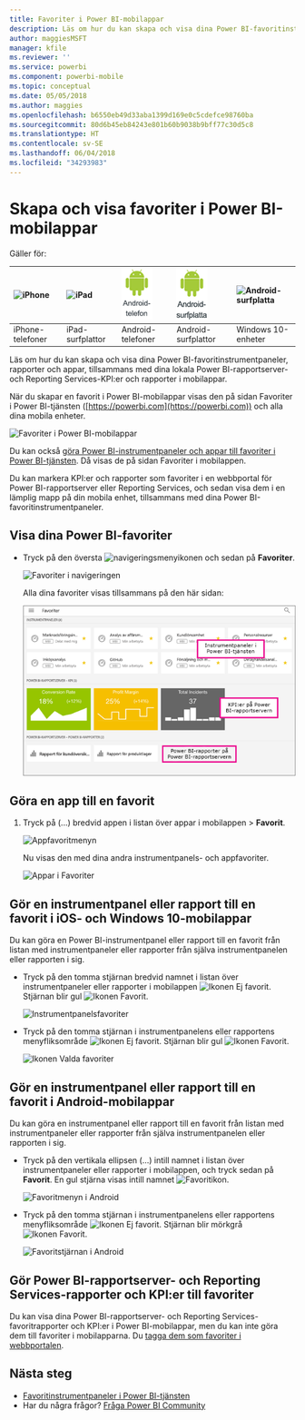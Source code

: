 ```yaml
---
title: Favoriter i Power BI-mobilappar
description: Läs om hur du kan skapa och visa dina Power BI-favoritinstrumentpaneler, rapporter och appar, plus Power BI-rapportserver- och Reporting Services-rapporter och KPI:er i mobilappar.
author: maggiesMSFT
manager: kfile
ms.reviewer: ''
ms.service: powerbi
ms.component: powerbi-mobile
ms.topic: conceptual
ms.date: 05/05/2018
ms.author: maggies
ms.openlocfilehash: b6550eb49d33aba1399d169e0c5cdefce98760ba
ms.sourcegitcommit: 80d6b45eb84243e801b60b9038b9bff77c30d5c8
ms.translationtype: HT
ms.contentlocale: sv-SE
ms.lasthandoff: 06/04/2018
ms.locfileid: "34293983"
---
```

# <a name="make-and-view-favorites-in-the-power-bi-mobile-apps"></a>Skapa och visa favoriter i Power BI-mobilappar
Gäller för:

| ![iPhone](media/mobile-apps-favorites/iphone-logo-50-px.png) | ![iPad](media/mobile-apps-favorites/ipad-logo-50-px.png) | ![Android-telefon](media/mobile-apps-favorites/android-phone-logo-50-px.png) | ![Android-surfplatta](media/mobile-apps-favorites/android-tablet-logo-50-px.png) | ![Android-surfplatta](media/mobile-apps-favorites/win-10-logo-50-px.png) |
|:--- |:--- |:--- |:--- |:--- |
| iPhone-telefoner |iPad-surfplattor |Android-telefoner |Android-surfplattor |Windows 10-enheter |

Läs om hur du kan skapa och visa dina Power BI-favoritinstrumentpaneler, rapporter och appar, tillsammans med dina lokala Power BI-rapportserver- och Reporting Services-KPI:er och rapporter i mobilappar.

När du skapar en favorit i Power BI-mobilappar visas den på sidan Favoriter i Power BI-tjänsten ([https://powerbi.com](https://powerbi.com)) och alla dina mobila enheter. 

![Favoriter i Power BI-mobilappar](media/mobile-apps-find-content-mobile-devices/power-bi-android-favorites-reports.png)


Du kan också [göra Power BI-instrumentpaneler och appar till favoriter i Power BI-tjänsten](service-dashboard-favorite.md). Då visas de på sidan Favoriter i mobilappen.

Du kan markera KPI:er och rapporter som favoriter i en webbportal för Power BI-rapportserver eller Reporting Services, och sedan visa dem i en lämplig mapp på din mobila enhet, tillsammans med dina Power BI-favoritinstrumentpaneler.

## <a name="view-your-power-bi-favorites"></a>Visa dina Power BI-favoriter
* Tryck på den översta ![navigeringsmenyikonen](media/mobile-apps-favorites/power-bi-iphone-global-nav-button.png) och sedan på **Favoriter**.
  
  ![Favoriter i navigeringen](media/mobile-apps-favorites/power-bi-ipad-faves-pbi-report-server.png)
  
  Alla dina favoriter visas tillsammans på den här sidan:
  
  ![Sidan Favoriter](media/mobile-apps-favorites/power-bi-ipad-favorites.png)

## <a name="make-an-app-a-favorite"></a>Göra en app till en favorit
1. Tryck på (...) bredvid appen i listan över appar i mobilappen > **Favorit**.
   
    ![Appfavoritmenyn](media/mobile-apps-favorites/power-bi-android-favorite-app-ellipsis.png)
   
    Nu visas den med dina andra instrumentpanels- och appfavoriter.
   
    ![Appar i Favoriter](media/mobile-apps-favorites/power-bi-android-favorite-apps.png)

## <a name="make-a-dashboard-or-report-a-favorite-in-the-ios-and-windows-10-mobile-apps"></a>Gör en instrumentpanel eller rapport till en favorit i iOS- och Windows 10-mobilappar
Du kan göra en Power BI-instrumentpanel eller rapport till en favorit från listan med instrumentpaneler eller rapporter från själva instrumentpanelen eller rapporten i sig.

* Tryck på den tomma stjärnan bredvid namnet i listan över instrumentpaneler eller rapporter i mobilappen ![Ikonen Ej favorit](media/mobile-apps-favorites/power-bi-mobile-not-favorite-icon.png). Stjärnan blir gul ![Ikonen Favorit](media/mobile-apps-favorites/power-bi-mobile-yes-favorite-icon.png).
  
    ![Instrumentpanelsfavoriter](media/mobile-apps-favorites/power-bi-mobile-make-dashboard-favorite.png)
* Tryck på den tomma stjärnan i instrumentpanelens eller rapportens menyfliksområde ![Ikonen Ej favorit](media/mobile-apps-favorites/power-bi-mobile-not-favorite-icon.png). Stjärnan blir gul ![Ikonen Favorit](media/mobile-apps-favorites/power-bi-mobile-yes-favorite-icon.png).
  
    ![Ikonen Valda favoriter](media/mobile-apps-favorites/power-bi-mobile-favorite-selected.png)

## <a name="make-a-dashboard-or-report-a-favorite-in-the-android-mobile-apps"></a>Gör en instrumentpanel eller rapport till en favorit i Android-mobilappar
Du kan göra en instrumentpanel eller rapport till en favorit från listan med instrumentpaneler eller rapporter från själva instrumentpanelen eller rapporten i sig.

* Tryck på den vertikala ellipsen (...) intill namnet i listan över instrumentpaneler eller rapporter i mobilappen, och tryck sedan på **Favorit**. En gul stjärna visas intill namnet ![Favoritikon](media/mobile-apps-favorites/power-bi-mobile-yes-favorite-icon.png).
  
    ![Favoritmenyn i Android](media/mobile-apps-favorites/power-bi-android-make-favorite.png)
* Tryck på den tomma stjärnan i instrumentpanelens eller rapportens menyfliksområde ![Ikonen Ej favorit](media/mobile-apps-favorites/power-bi-mobile-not-favorite-icon.png). Stjärnan blir mörkgrå ![Ikonen Favorit](media/mobile-apps-favorites/power-bi-android-favorite-icon.png).
  
    ![Favoritstjärnan i Android](media/mobile-apps-favorites/power-bi-android-favorite-in-dashboard.png)

## <a name="make-favorite-power-bi-report-server-and-reporting-services-reports-and-kpis"></a>Gör Power BI-rapportserver- och Reporting Services-rapporter och KPI:er till favoriter
Du kan visa dina Power BI-rapportserver- och Reporting Services-favoritrapporter och KPI:er i Power BI-mobilappar, men du kan inte göra dem till favoriter i mobilapparna. Du [tagga dem som favoriter i webbportalen](report-server/tutorial-explore-report-server-web-portal.md#tag-your-favorites). 

## <a name="next-steps"></a>Nästa steg
* [Favoritinstrumentpaneler i Power BI-tjänsten](service-dashboard-favorite.md) 
* Har du några frågor? [Fråga Power BI Community](http://community.powerbi.com/)

